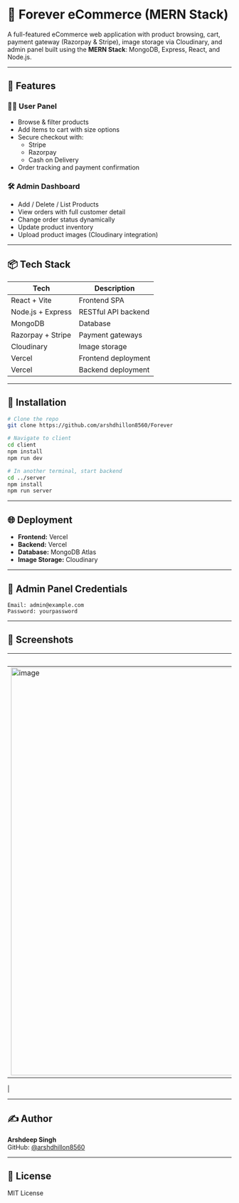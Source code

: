 # 🛒 Forever eCommerce (MERN Stack)

A full-featured eCommerce web application with product browsing, cart, payment gateway (Razorpay & Stripe), image storage via Cloudinary, and admin panel built using the **MERN Stack**: MongoDB, Express, React, and Node.js.

---

## 🚀 Features

### 🧑‍💻 User Panel
- Browse & filter products
- Add items to cart with size options
- Secure checkout with:
    - Stripe
    - Razorpay
    - Cash on Delivery
- Order tracking and payment confirmation

### 🛠 Admin Dashboard
- Add / Delete / List Products
- View orders with full customer detail
- Change order status dynamically
- Update product inventory
- Upload product images (Cloudinary integration)

---

## 📦 Tech Stack

| Tech                | Description                |
|---------------------|---------------------------|
| React + Vite        | Frontend SPA              |
| Node.js + Express   | RESTful API backend       |
| MongoDB             | Database                  |
| Razorpay + Stripe   | Payment gateways          |
| Cloudinary          | Image storage             |
| Vercel              | Frontend deployment       |
| Vercel              | Backend deployment        |

---

## 🧰 Installation

```bash
# Clone the repo
git clone https://github.com/arshdhillon8560/Forever

# Navigate to client
cd client
npm install
npm run dev

# In another terminal, start backend
cd ../server
npm install
npm run server
```

---

## 🌐 Deployment

- **Frontend:** Vercel
- **Backend:** Vercel
- **Database:** MongoDB Atlas
- **Image Storage:** Cloudinary

---

## 🔐 Admin Panel Credentials

```
Email: admin@example.com
Password: yourpassword
```

---

## 📸 Screenshots

| User View | Admin Panel |
|-----------|-------------|
|<img width="1903" height="916" alt="image" src="https://github.com/user-attachments/assets/9ff9f8a8-9705-4429-941a-506e1425926a" />|<img width="1888" height="917" alt="image" src="https://github.com/user-attachments/assets/2309ac31-721f-4a06-8955-30ee2d41f42f" />
|


---

## ✍️ Author

**Arshdeep Singh**  
GitHub: [@arshdhillon8560](https://github.com/arshdhillon8560)

---

## 📄 License

MIT License
